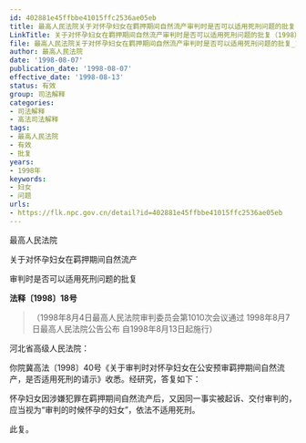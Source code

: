 ```yaml
---
id: 402881e45ffbbe41015ffc2536ae05eb
title: 最高人民法院关于对怀孕妇女在羁押期间自然流产审判时是否可以适用死刑问题的批复
LinkTitle: 关于对怀孕妇女在羁押期间自然流产审判时是否可以适用死刑问题的批复（1998）
file: 最高人民法院关于对怀孕妇女在羁押期间自然流产审判时是否可以适用死刑问题的批复_19980807_402881e45ffbbe41015ffc2536ae05eb.docx
author: 最高人民法院
date: '1998-08-07'
publication_date: '1998-08-07'
effective_date: '1998-08-13'
status: 有效
group: 司法解释
categories:
- 司法解释
- 高法司法解释
tags:
- 最高人民法院
- 有效
- 批复
years:
- 1998年
keywords:
- 妇女
- 问题
urls:
- https://flk.npc.gov.cn/detail?id=402881e45ffbbe41015ffc2536ae05eb
---
```


最高人民法院

关于对怀孕妇女在羁押期间自然流产

审判时是否可以适用死刑问题的批复

**法释〔1998〕18号**

> （1998年8月4日最高人民法院审判委员会第1010次会议通过 1998年8月7日最高人民法院公告公布 自1998年8月13日起施行）

河北省高级人民法院：

你院冀高法〔1998〕40号《关于审判时对怀孕妇女在公安预审羁押期间自然流产，是否适用死刑的请示》收悉。经研究，答复如下：

怀孕妇女因涉嫌犯罪在羁押期间自然流产后，又因同一事实被起诉、交付审判的，应当视为“审判的时候怀孕的妇女”，依法不适用死刑。

此复。
